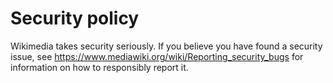 # Security policy

Wikimedia takes security seriously. If you believe you have found a
security issue, see <https://www.mediawiki.org/wiki/Reporting_security_bugs>
for information on how to responsibly report it.
